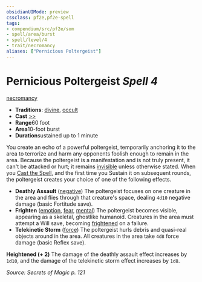 ```yaml
---
obsidianUIMode: preview
cssclass: pf2e,pf2e-spell
tags:
- compendium/src/pf2e/som
- spell/area/burst
- spell/level/4
- trait/necromancy
aliases: ["Pernicious Poltergeist"]
---
```

# Pernicious Poltergeist *Spell 4*   
[necromancy](../../Rules/traits/necromancy.md)  

- **Traditions**: [divine](../../Rules/traits/divine.md), [occult](../../Rules/traits/occult.md)
- **Cast** [>>](../../Rules/core-rulebook/chapter-9-playing-the-game.md#Actions "Two-Action") 
- **Range**60 foot
- **Area**10-foot burst
- **Duration**sustained up to 1 minute

You create an echo of a powerful poltergeist, temporarily anchoring it to the area to terrorize and harm any opponents foolish enough to remain in the area. Because the poltergeist is a manifestation and is not truly present, it can't be attacked or hurt; it remains [invisible](../../Rules/conditions.md#Invisible) unless otherwise stated. When you [Cast the Spell](../../Rules/actions/cast-a-spell.md), and the first time you Sustain it on subsequent rounds, the poltergeist creates your choice of one of the following effects.

- **Deathly Assault** ([negative](../../Rules/traits/negative.md)) The poltergeist focuses on one creature in the area and flies through that creature's space, dealing `4d10` negative damage (basic Fortitude save).
- **Frighten** ([emotion](../../Rules/traits/emotion.md), [fear](../../Rules/traits/fear.md), [mental](../../Rules/traits/mental.md)) The poltergeist becomes visible, appearing as a skeletal, ghostlike humanoid. Creatures in the area must attempt a Will save, becoming [frightened](../../Rules/conditions.md#Frightened) on a failure.
- **Telekinetic Storm** ([force](../../Rules/traits/force.md)) The poltergeist hurls debris and quasi-real objects around in the area. All creatures in the area take `4d8` force damage (basic Reflex save).

**Heightened (+ 2)** The damage of the deathly assault effect increases by `1d10`, and the damage of the telekinetic storm effect increases by `1d8`.

*Source: Secrets of Magic p. 121*